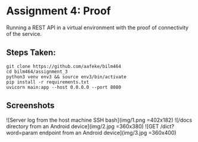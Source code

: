 # Assignment 4: Proof
Running a REST API in a virtual environment with the proof of connectivity of the service.

## Steps Taken:
```
git clone https://github.com/aafeke/bilm464
cd bilm464/assignment_3
python3 venv env3 && source env3/bin/activate
pip install -r requirements.txt
uvicorn main:app --host 0.0.0.0 --port 8080
```
## Screenshots
![Server log from the host machine SSH bash](img/1.png =402x182)
![/docs directory from an Android device](img/2.jpg =360x380)
![GET /dict?word=param endpoint from an Android device](img/3.jpg =360x400)